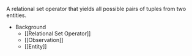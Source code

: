 A relational set operator that yields all possible pairs of tuples from two entities.

- Background
	- [[Relational Set Operator]]
	- [[Observation]]
	- [[Entity]]